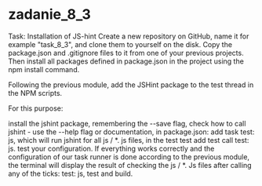 # zadanie_8_3

Task: Installation of JS-hint
Create a new repository on GitHub, name it for example "task_8_3", and clone them to yourself on the disk. Copy the package.json and .gitignore files to it from one of your previous projects. Then install all packages defined in package.json in the project using the npm install command.

Following the previous module, add the JSHint package to the test thread in the NPM scripts.

For this purpose:

install the jshint package, remembering the --save flag,
check how to call jshint - use the --help flag or documentation,
in package.json:
add task test: js, which will run jshint for all js / *. js files,
in the test test add test call test: js.
test your configuration.
If everything works correctly and the configuration of our task runner is done according to the previous module, the terminal will display the result of checking the js / *. Js files after calling any of the ticks: test: js, test and build.
